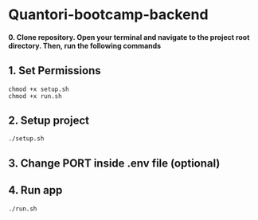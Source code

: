 # Quantori-bootcamp-backend

#### 0. Clone repository. Open your terminal and navigate to the project root directory. Then, run the following commands

## 1. Set Permissions
    chmod +x setup.sh
    chmod +x run.sh

## 2. Setup project
    ./setup.sh

## 3. Change PORT inside .env file (optional)
   
## 4. Run app
    ./run.sh
